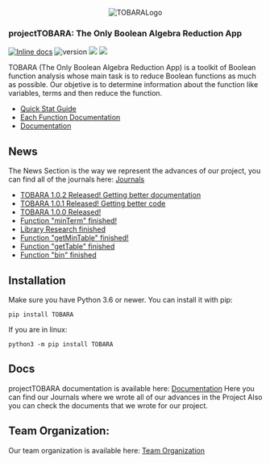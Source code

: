 <p align="center">
  <img src="https://github.com/MiguelRAvila/projectTOBARA/blob/master/images/logo.png?raw=true" alt="TOBARALogo"/>
  
  <h3 > projectTOBARA: The Only Boolean Algebra Reduction App</h3>
</p>

[![Inline docs](http://inch-ci.org/github/dwyl/hapi-auth-jwt2.svg?branch=master)](https://github.com/MiguelRAvila/projectTOBARA/tree/master/docs)
![version](https://img.shields.io/badge/version-1.0.2-blue)
<a href='#'><img src='https://img.shields.io/badge/python-3.6-blue.svg'></a>
<a href='https://pypi.org/project/TOBARA/#history'><img src='https://img.shields.io/pypi/v/gluonnlp.svg'></a>

TOBARA (The Only Boolean Algebra Reduction App) is a toolkit of Boolean function analysis whose main task is to reduce Boolean functions as much as possible. Our objetive is to determine information about the function like variables, terms and then reduce the function.  

* [Quick Stat Guide](https://github.com/MiguelRAvila/projectTOBARA/blob/master/docs/QuickStart.md)
* [Each Function Documentation](https://github.com/MiguelRAvila/projectTOBARA/blob/master/docs/Function_Documentation.md)
* [Documentation](https://github.com/MiguelRAvila/projectTOBARA/blob/master/info/Documentation.md)

## News
The News Section is the way we represent the advances of our project, you can find all of the journals here: [Journals](https://github.com/MiguelRAvila/projectTOBARA/blob/master/docs/Journey)


* [TOBARA 1.0.2 Released! Getting better documentation](https://pypi.org/project/TOBARA/)
* [TOBARA 1.0.1 Released! Getting better code](https://pypi.org/project/TOBARA/)
* [TOBARA 1.0.0 Released!](https://pypi.org/project/TOBARA/)
* [Function "minTerm" finished!](https://github.com/MiguelRAvila/projectTOBARA/blob/master/docs/Journey/MinTerms-27-May-2020.md)
* [Library Research finished](https://github.com/MiguelRAvila/projectTOBARA/blob/master/docs/Journey/Library_Research-02-June-2020.md)
* [Function "getMinTable" finished!](https://github.com/MiguelRAvila/projectTOBARA/blob/master/docs/Journey/GetMinTable_Function-22-May-2020.md)
* [Function "getTable" finished](https://github.com/MiguelRAvila/projectTOBARA/blob/master/docs/Journey/GetTable_Function-14-April-2020.md)
* [Function "bin" finished](https://github.com/MiguelRAvila/projectTOBARA/blob/master/docs/Journey/Bin_Function-07-April-2020.md)
## Installation

Make sure you have Python 3.6 or newer.
You can install it with pip:

```shell
pip install TOBARA
```
If you are in linux:

```shell
python3 -m pip install TOBARA
```
## Docs

projectTOBARA documentation is available here: [Documentation](https://github.com/MiguelRAvila/projectTOBARA/blob/master/docs)
Here you can find our Journals where we wrote all of our advances in the Project
Also you can check the documents that we wrote for our project.

## Team Organization:

Our team organization is available here: [Team Organization](https://github.com/MiguelRAvila/projectTOBARA/blob/master/docs/TOBARA_Documentation.pdf)
